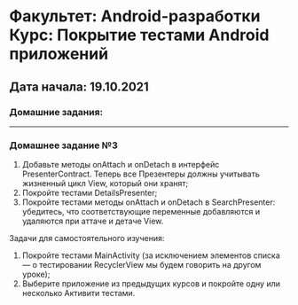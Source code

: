 # Факультет: Android-разработки<br>Курс: Покрытие тестами Android приложений
## Дата начала: 19.10.2021
### Домашние задания:
---
### Домашнее задание №3
1. Добавьте методы onAttach и onDetach в интерфейс PresenterContract. Теперь все Презентеры должны учитывать жизненный цикл View, который они хранят;
2. Покройте тестами DetailsPresenter;
3. Покройте тестами методы onAttach и onDetach в SearchPresenter: убедитесь, что соответствующие переменные добавляются и удаляются при аттаче и детаче View.

Задачи для самостоятельного изучения:
1. Покройте тестами MainActivity (за исключением элементов списка — о тестировании RecyclerView мы будем говорить на другом уроке);
2. Выберите приложение из предыдущих курсов и покройте одну или несколько Активити тестами.